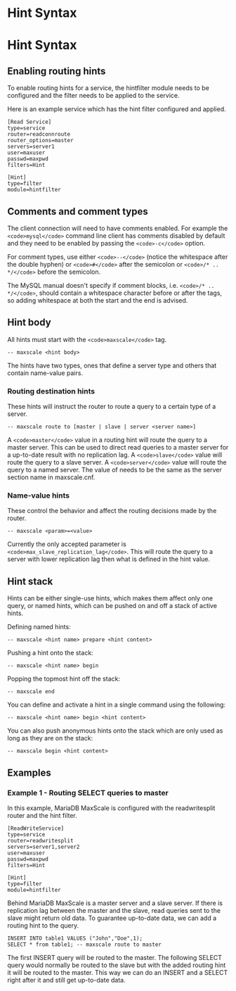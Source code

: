 
# Hint Syntax

# Hint Syntax


## Enabling routing hints


To enable routing hints for a service, the hintfilter module needs to be configured and the filter needs to be applied to the service.


Here is an example service which has the hint filter configured and applied.



```
[Read Service]
type=service
router=readconnroute
router_options=master
servers=server1
user=maxuser
passwd=maxpwd
filters=Hint

[Hint]
type=filter
module=hintfilter
```



## Comments and comment types


The client connection will need to have comments enabled. For example the `<code>mysql</code>` command line client has comments disabled by default and they need to be enabled by passing the `<code>-c</code>` option.


For comment types, use either `<code>--</code>` (notice the whitespace after the double hyphen) or `<code>#</code>` after the semicolon or `<code>/* .. */</code>` before the semicolon.


The MySQL manual doesn't specify if comment blocks, i.e. `<code>/* .. */</code>`, should contain a
whitespace character before or after the tags, so adding whitespace at both the start and the end is advised.


## Hint body


All hints must start with the `<code>maxscale</code>` tag.



```
-- maxscale <hint body>
```



The hints have two types, ones that define a server type and others that contain
name-value pairs.


### Routing destination hints


These hints will instruct the router to route a query to a certain type of a server.



```
-- maxscale route to [master | slave | server <server name>]
```



A `<code>master</code>` value in a routing hint will route the query to a master server. This can be used to direct read queries to a master server for a up-to-date result with no replication lag. A `<code>slave</code>` value will route the query to a slave server. A `<code>server</code>` value will route the query to a named server. The value of <server name=""> needs to be the same as the server section name in maxscale.cnf.


### Name-value hints


These control the behavior and affect the routing decisions made by the router.



```
-- maxscale <param>=<value>
```



Currently the only accepted parameter is `<code>max_slave_replication_lag</code>`. This will route the query to a server with lower replication lag then what is defined in the hint value.


## Hint stack


Hints can be either single-use hints, which makes them affect only one query, or named
hints, which can be pushed on and off a stack of active hints.


Defining named hints:



```
-- maxscale <hint name> prepare <hint content>
```



Pushing a hint onto the stack:



```
-- maxscale <hint name> begin
```



Popping the topmost hint off the stack:



```
-- maxscale end
```



You can define and activate a hint in a single command using the following:



```
-- maxscale <hint name> begin <hint content>
```



You can also push anonymous hints onto the stack which are only used as long as they are on the stack:



```
-- maxscale begin <hint content>
```



## Examples


### Example 1 - Routing SELECT queries to master


In this example, MariaDB MaxScale is configured with the readwritesplit router and the hint filter.



```
[ReadWriteService]
type=service
router=readwritesplit
servers=server1,server2
user=maxuser
passwd=maxpwd
filters=Hint

[Hint]
type=filter
module=hintfilter
```



Behind MariaDB MaxScale is a master server and a slave server. If there is replication lag between the master and the slave, read queries sent to the slave might return old data. To guarantee up-to-date data, we can add a routing hint to the query.



```
INSERT INTO table1 VALUES ("John","Doe",1);
SELECT * from table1; -- maxscale route to master
```



The first INSERT query will be routed to the master. The following SELECT query would normally be routed to the slave but with the added routing hint it will be routed to the master. This way we can do an INSERT and a SELECT right after it and still get up-to-date data.
